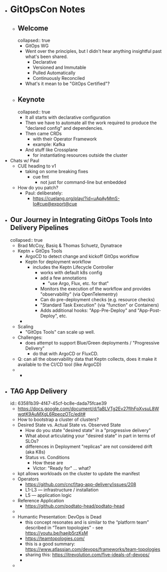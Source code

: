 - # GitOpsCon Notes
	- ## Welcome
	  collapsed:: true
		- GitOps WG
		- Went over the principles, but I didn't hear anything insightful past what's been shared.
			- Declarative
			- Versioned and Immutable
			- Pulled Automatically
			- Continuously Reconciled
		- What's it mean to be "GitOps Certified"?
	- ## Keynote
	  collapsed:: true
		- It all starts with declarative configuration
		- Then we have to automate all the work required to produce the "declared config" and dependencies.
		- Then came CRDs
			- with their Operator Framework
			- example: Kafka
		- And stuff like Crossplane
			- for instantiating resources outside the cluster
- Chats w/ Paul
	- CUE heading to v1
		- taking on some breaking fixes
			- cue fmt
				- not just for command-line but embedded
	- How do you patch?
		- Paul: deliberately:
			- https://cuelang.org/play/?id=uApAyMmS-Io#cue@export@cue
- ## Our Journey in Integrating GitOps Tools Into Delivery Pipelines
  collapsed:: true
	- Brad McCoy, Basiq & Thomas Schuetz, Dynatrace
	- Keptn + GitOps Tools
		- ArgoCD to detect change and kickoff GitOps workflow
		- Keptn for deployment workflow
			- includes the Keptn Lifecycle Controller
				- works with default k8s config
				- add a few annotations
					- "use Argo, Flux, etc. for that"
				- Monitors the execution of the workflow and provides "observability" (via OpenTelementry)
				- Can do pre-deployment checks (e.g. resource checks)
				- "Standard Task Execution" (via "function" or Containers)
				- Adds additional hooks: "App-Pre-Deploy" and "App-Post-Deploy", etc.
		-
	- Scaling
		- "GitOps Tools" can scale up well.
	- Challenges:
		- does attempt to support Blue/Green deployments / "Progressive Delivery"
			- do that with ArgoCD or FluxCD.
	- Q: can all the observability data that Keptn collects, does it make it available to the CI/CD tool (like ArgoCD)
	-
		-
- ## TAG App Delivery
  id:: 63581b39-4f47-45cf-bc8e-dada75fcae39
	- https://docs.google.com/document/d/1aBLVTg2Ev27fIhFpXvsuL8WwqtK9AuMXgL6RpeozOTc/edit#
	- How to bootstrap a cluster of clusters?
	- Desired State vs. Actual State vs. Observed State
		- How do you state "desired state" in a "progressive delivery"
		- What about articulating your "desired state" in part in terms of SLOs?
		- differences in Deployment "replicas" are not considered drift (aka K8s)
		- Status vs. Conditions
			- How these are
			- Victor: "Ready for" ... what?
	- kpt allows workloads on the cluster to update the manifest
	- Operators
		- https://github.com/cncf/tag-app-delivery/issues/208
		- L1-L3 — infrastructure / installation
		- L5 — application logic
	- Reference Application
		- https://github.com/podtato-head/podtato-head
	-
	- Humantic Presentation: DevOps is Dead
		- this concept resonates and is similar to the “platform team” described in “Team topologies” - see https://youtu.be/haejb5rzKsM
		- https://teamtopologies.com/
		- this is a good summary: https://www.atlassian.com/devops/frameworks/team-topologies
		- sharing this: https://itrevolution.com/five-ideals-of-devops/
		-
	-